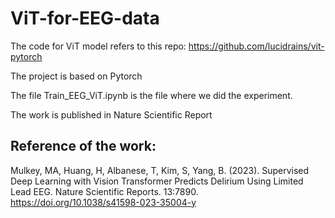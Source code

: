 # ViT-for-EEG-data

The code for ViT model refers to this repo: https://github.com/lucidrains/vit-pytorch

The project is based on Pytorch

The file Train_EEG_ViT.ipynb is the file where we did the experiment.

The work is published in Nature Scientific Report

## Reference of the work:

Mulkey, MA, Huang, H, Albanese, T, Kim, S, Yang, B. (2023). Supervised Deep Learning with Vision Transformer Predicts Delirium Using Limited Lead EEG. Nature Scientific Reports. 13:7890. https://doi.org/10.1038/s41598-023-35004-y

